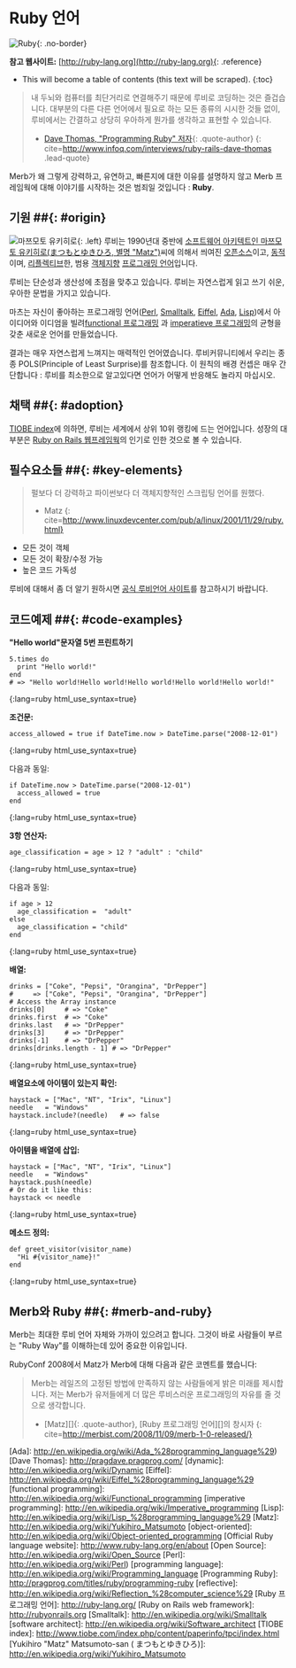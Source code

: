 # Ruby 언어

![Ruby](/images/ruby-header.gif){: .no-border}

**참고 웹사이트:**
[http://ruby-lang.org](http://ruby-lang.org){: .reference}

* This will become a table of contents (this text will be scraped).
{:toc}


> 내 두뇌와 컴퓨터를 최단거리로 연결해주기 때문에 루비로 코딩하는 것은 즐겁습니다. 
> 대부분의 다른 다른 언어에서 필요로 하는 모든 종류의 시시한 것들 없이, 루비에서는 간결하고 상당히 우아하게 뭔가를 생각하고 표현할 수 있습니다.
> - [Dave Thomas, "Programming Ruby" 저자](http://pragdave.pragprog.com/){: .quote-author}
{: cite=http://www.infoq.com/interviews/ruby-rails-dave-thomas .lead-quote}

Merb가 왜 그렇게 강력하고, 유연하고, 빠른지에 대한 이유를 설명하지 않고 Merb 프레임웍에 대해 이야기를 시작하는 것은 범죄일 것입니다 : **Ruby**.

## 기원 ##{: #origin}
![마쯔모토 유키히로](/images/Yukihiro_Matsumoto.jpg){: .left}
루비는 1990년대 중반에 [소프트웨어 아키텍트인 마쯔모토 유키히로(まつもとゆきひろ, 별명 "Matz")](http://en.wikipedia.org/wiki/Yukihiro_Matsumoto)씨에 의해서 씌여진 [오픈소스](http://en.wikipedia.org/wiki/Open_Source)이고, [동적](http://en.wikipedia.org/wiki/Dynamic)이며, [리플렉티브](http://en.wikipedia.org/wiki/Reflection_%28computer_science%29)한, 범용 [객체지향](http://en.wikipedia.org/wiki/Object-oriented_programming) [프로그래밍 언어](http://en.wikipedia.org/wiki/Programming_language)입니다.

루비는 단순성과 생산성에 초점을 맞추고 있습니다. 
루비는 자연스럽게 읽고 쓰기 쉬운, 우아한 문법을 가지고 있습니다.

마츠는 자신이 좋아하는 프로그래밍 언어([Perl](http://en.wikipedia.org/wiki/Perl), [Smalltalk](http://en.wikipedia.org/wiki/Smalltalk), [Eiffel](http://en.wikipedia.org/wiki/Eiffel_%28programming_language%29), [Ada](http://en.wikipedia.org/wiki/Ada_%28programming_language%29), [Lisp](http://en.wikipedia.org/wiki/Lisp_%28programming_language%29))에서 아이디어와 이디엄을 빌려[functional 프로그래밍](http://en.wikipedia.org/wiki/Functional_programming) 과 [imperatieve 프로그래밍](http://en.wikipedia.org/wiki/Imperative_programming)의 균형을 갖춘 새로운 언어를 만들었습니다.

결과는 매우 자연스럽게 느껴지는 매력적인 언어였습니다. 
루비커뮤니티에서 우리는 종종 POLS(Principle of Least Surprise)를 참조합니다. 
이 원칙의 배경 컨셉은 매우 간단합니다 : 루비를 최소한으로 알고있다면 언어가 어떻게 반응해도 놀라지 마십시오.

## 채택 ##{: #adoption}
[TIOBE index](http://www.tiobe.com/index.php/content/paperinfo/tpci/index.html)에 의하면, 루비는 세계에서 상위 10위 랭킹에 드는 언어입니다. 
성장의 대부분은 [Ruby on Rails 웹프레임웍](http://rubyonrails.org)의 인기로 인한 것으로 볼 수 있습니다.

## 필수요소들 ##{: #key-elements}

> 펄보다 더 강력하고 파이썬보다 더 객체지향적인 스크립팅 언어를 원했다.
> - Matz
{: cite=http://www.linuxdevcenter.com/pub/a/linux/2001/11/29/ruby.html}

* 모든 것이 객체
* 모든 것이 확장/수정 가능
* 높은 코드 가독성

루비에 대해서 좀 더 알기 원하시면 [공식 루비언어 사이트](http://www.ruby-lang.org/en/about)를 참고하시기 바랍니다.

## 코드예제 ##{: #code-examples}

**"Hello world"문자열 5번 프린트하기**

    5.times do
      print "Hello world!"
    end
    # => "Hello world!Hello world!Hello world!Hello world!Hello world!"
{:lang=ruby html_use_syntax=true}

**조건문:**

    access_allowed = true if DateTime.now > DateTime.parse("2008-12-01")
{:lang=ruby html_use_syntax=true}

다음과 동일:

    if DateTime.now > DateTime.parse("2008-12-01")
      access_allowed = true 
    end
{:lang=ruby html_use_syntax=true}

**3항 연산자:**

    age_classification = age > 12 ? "adult" : "child"
{:lang=ruby html_use_syntax=true}

다음과 동일:

    if age > 12
      age_classification =  "adult"
    else
      age_classification = "child"
    end
{:lang=ruby html_use_syntax=true}

**배열:**

    drinks = ["Coke", "Pepsi", "Orangina", "DrPepper"]
    #     => ["Coke", "Pepsi", "Orangina", "DrPepper"]
    # Access the Array instance
    drinks[0]     # => "Coke"
    drinks.first  # => "Coke"
    drinks.last   # => "DrPepper"
    drinks[3]     # => "DrPepper"
    drinks[-1]    # => "DrPepper"
    drinks[drinks.length - 1] # => "DrPepper"
{:lang=ruby html_use_syntax=true}


**배열요소에 아이템이 있는지 확인:**

    haystack = ["Mac", "NT", "Irix", "Linux"]
    needle   = "Windows"
    haystack.include?(needle)	# => false
{:lang=ruby html_use_syntax=true}

**아이템을 배열에 삽입:**

    haystack = ["Mac", "NT", "Irix", "Linux"]
    needle   = "Windows"
    haystack.push(needle)
    # Or do it like this:
    haystack << needle
{:lang=ruby html_use_syntax=true}

**메소드 정의:**

    def greet_visitor(visitor_name)
      "Hi #{visitor_name}!"
    end
{:lang=ruby html_use_syntax=true}

## Merb와 Ruby ##{: #merb-and-ruby}

Merb는 최대한 루비 언어 자체와 가까이 있으려고 합니다. 
그것이 바로 사람들이 부르는 "Ruby Way"를 이해하는데 있어 중요한 이유입니다.

RubyConf 2008에서 Matz가 Merb에 대해 다음과 같은 코멘트를 했습니다:

> Merb는 레일즈의 고정된 방법에 만족하지 않는 사람들에게 밝은 미래를 제시합니다. 
> 저는 Merb가 유저들에게 더 많은 루비스러운 프로그래밍의 자유를 줄 것으로 생각합니다.
> - [Matz][]{: .quote-author},
> [Ruby 프로그래밍 언어][]의 창시자
{: cite=http://merbist.com/2008/11/09/merb-1-0-released/}

<!-- Links -->
[Ada]:                  http://en.wikipedia.org/wiki/Ada_%28programming_language%29)
[Dave Thomas]:          http://pragdave.pragprog.com/
[dynamic]:              http://en.wikipedia.org/wiki/Dynamic
[Eiffel]:               http://en.wikipedia.org/wiki/Eiffel_%28programming_language%29
[functional programming]: http://en.wikipedia.org/wiki/Functional_programming
[imperative programming]: http://en.wikipedia.org/wiki/Imperative_programming
[Lisp]:                 http://en.wikipedia.org/wiki/Lisp_%28programming_language%29
[Matz]:                 http://en.wikipedia.org/wiki/Yukihiro_Matsumoto
[object-oriented]:      http://en.wikipedia.org/wiki/Object-oriented_programming
[Official Ruby language website]: http://www.ruby-lang.org/en/about
[Open Source]:          http://en.wikipedia.org/wiki/Open_Source
[Perl]:                 http://en.wikipedia.org/wiki/Perl)
[programming language]: http://en.wikipedia.org/wiki/Programming_language
[Programming Ruby]:     http://pragprog.com/titles/ruby/programming-ruby
[reflective]:           http://en.wikipedia.org/wiki/Reflection_%28computer_science%29
[Ruby 프로그래밍 언어]: http://ruby-lang.org/
[Ruby on Rails web framework]: http://rubyonrails.org
[Smalltalk]:            http://en.wikipedia.org/wiki/Smalltalk
[software architect]:   http://en.wikipedia.org/wiki/Software_architect
[TIOBE index]:          http://www.tiobe.com/index.php/content/paperinfo/tpci/index.html
[Yukihiro "Matz" Matsumoto-san ( まつもとゆきひろ)]:  http://en.wikipedia.org/wiki/Yukihiro_Matsumoto
